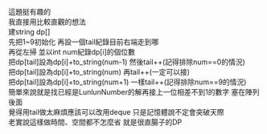 這題挺有趣的<br>
我直接用比較直觀的想法<br>
建string dp[]<br>
先把1~9初始化 再設一個tail紀錄目前右端走到哪<br>
再從左掃 並以int num紀錄dp[i]的個位數<br>
把dp[tail]設為dp[i]+to_string(num-1) 然後tail++(記得排除num==0的情況)<br>
把dp[tail]設為dp[i]+to_string(num) 再tail++(一定可以接)<br>
把dp[tail]設為dp[i]+to_string(num+1) 一樣tail++(記得排除num==9的情況)<br>
簡單來說就是找已經是LunlunNumber的解再接上一位相差不到1的數字 塞在陣列後面<br>
覺得用tail做太麻煩應該可以改用deque 只是記憶體說不定會突破天際<br>
老實說這樣做時間、空間都不怎麼省 就是很直腸子的DP<br>
